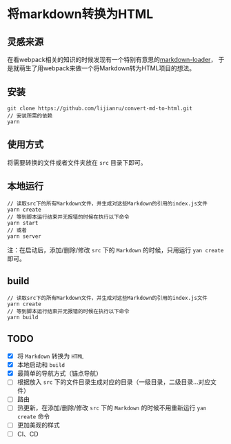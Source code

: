 # 将markdown转换为HTML
## 灵感来源
在看webpack相关的知识的时候发现有一个特别有意思的[markdown-loader](https://github.com/peerigon/markdown-loader)，
于是就萌生了用webpack来做一个将Markdown转为HTML项目的想法。

## 安装
```git
git clone https://github.com/lijianru/convert-md-to-html.git
// 安装所需的依赖
yarn
```

## 使用方式
将需要转换的文件或者文件夹放在 `src` 目录下即可。

## 本地运行
```
// 读取src下的所有Markdown文件，并生成对这些Markdown的引用的index.js文件
yarn create
// 等到脚本运行结束并无报错的时候在执行以下命令
yarn start
// 或者
yarn server
```
注：在启动后，添加/删除/修改 `src` 下的 `Markdown` 的时候，只用运行 `yan create` 即可。

## build
```
// 读取src下的所有Markdown文件，并生成对这些Markdown的引用的index.js文件
yarn create
// 等到脚本运行结束并无报错的时候在执行以下命令
yarn build
```

## TODO
- [x] 将 `Markdown` 转换为 `HTML`
- [x] 本地启动和 `build` 
- [x] 最简单的导航方式（锚点导航）
- [ ] 根据放入 `src` 下的文件目录生成对应的目录（一级目录，二级目录...对应文件）
- [ ] 路由
- [ ] 热更新，在添加/删除/修改 `src` 下的 `Markdown` 的时候不用重新运行 `yan create` 命令
- [ ] 更加美观的样式
- [ ] CI、CD
